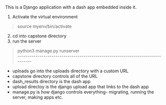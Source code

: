This is a Django application with a dash app embedded inside it. 
1. Activate the virtual environment 
> source myenv/bin/activate
2. cd into capstone directory 
3. run the server 
> python3 manage.py runserver <br /> 
------------------------------------------------------------------------------- <br />

* uploads go into the uploads directory with a custom URL <br />
* capstone directory controls all of the URL <br /> 
* dash_results directory is the dash app <br /> 
* upload directoy is the django upload app that links to the dash app <br />
* manage.py is how django controls everything- migrating, running the server, making apps etc. 
